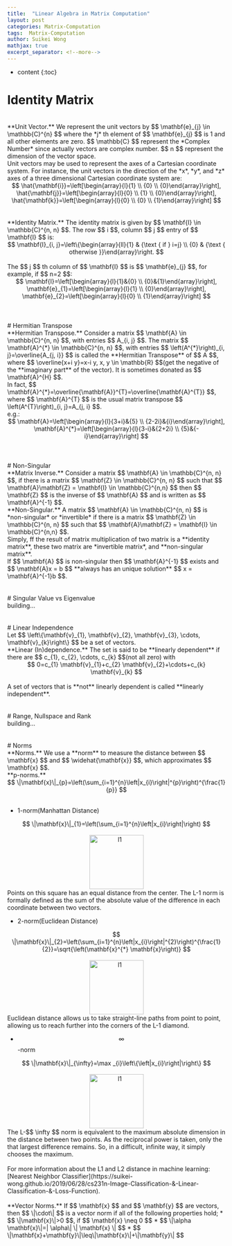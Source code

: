 ```yaml
---
title:  "Linear Algebra in Matrix Computation"
layout: post
categories: Matrix-Computation
tags:  Matrix-Computation
author: Suikei Wong
mathjax: true
excerpt_separator: <!--more-->
---
```


* content
{:toc}

# Identity Matrix

<br>
**Unit Vector.** We represent the unit vectors by $$ \mathbf{e}_{j} \in \mathbb{C}^{n} $$ where the *j* th element of $$ \mathbf{e}_{j} $$ is 1 and all other elements are zero. $$ \mathbb{C} $$ represent the *Complex Number* since actually vectors are complex number. $$ n $$ represent the dimension of the vector space.
<br>
<!--more-->
Unit vectors may be used to represent the axes of a Cartesian coordinate system. For instance, the unit vectors in the direction of the *x*, *y*, and *z* axes of a three dimensional Cartesian coordinate system are:<br>
<center>$$ \hat{\mathbf{i}}=\left[\begin{array}{l}{1} \\ {0} \\ {0}\end{array}\right], \hat{\mathbf{j}}=\left[\begin{array}{l}{0} \\ {1} \\ {0}\end{array}\right], \hat{\mathbf{k}}=\left[\begin{array}{l}{0} \\ {0} \\ {1}\end{array}\right] $$</center>
<br><br>
**Identity Matrix.** The identity matrix is given by $$ \mathbf{I} \in \mathbb{C}^{n, n} $$. The row $$ i $$, column $$ j $$ entry of $$ \mathbf{I} $$ is: <br>
<center>$$ \mathbf{I}_{i, j}=\left\{\begin{array}{ll}{1} & {\text { if } i=j} \\ {0} & {\text { otherwise }}\end{array}\right. $$</center>
<br>
The $$ j $$ th column of  $$ \mathbf{I} $$ is $$ \mathbf{e}_{j} $$, for example, if $$ n=2 $$:<br>
<center>$$ \mathbf{I}=\left[\begin{array}{l}{1}&{0} \\ {0}&{1}\end{array}\right], \mathbf{e}_{1}=\left[\begin{array}{l}{1} \\ {0}\end{array}\right], \mathbf{e}_{2}=\left[\begin{array}{l}{0} \\ {1}\end{array}\right] $$</center>
<br><br><br>
# Hermitian Transpose

<br>
**Hermitian Transpose.** Consider a matrix $$ \mathbf{A} \in \mathbb{C}^{n, n} $$, with entries $$ A_{i, j} $$. The matrix $$ \mathbf{A}^{*} \in \mathbb{C}^{n, n} $$, with entries $$ \left(A^{*}\right)_{i, j}=\overline{A_{j, i}} $$ is called the **Hermitian Transpose** of $$ A $$, where $$ \overline{x+i y}=x-i y, x, y \in \mathbb{R} $$(get the negative of the **imaginary part** of the vector). It is sometimes donated as $$ \mathbf{A}^{H} $$.
<br>
In fact, $$ \mathbf{A}^{*}=\overline{\mathbf{A}}^{T}=\overline{\mathbf{A}^{T}} $$, where $$ \mathbf{A}^{T} $$ is the usual matrix transpose $$ \left(A^{T}\right)_{i, j}=A_{j, i} $$.
<br>
e.g.:<br>
<center>$$ \mathbf{A}=\left[\begin{array}{l}{3+i}&{5} \\ {2-2i}&{i}\end{array}\right], \mathbf{A}^{*}=\left[\begin{array}{l}{3-i}&{2+2i} \\ {5}&{-i}\end{array}\right] $$</center>
<br><br><br>
# Non-Singular

<br>
**Matrix Inverse.** Consider a matrix $$ \mathbf{A} \in \mathbb{C}^{n, n} $$, if there is a matrix $$ \mathbf{Z} \in \mathbb{C}^{n, n} $$ such that $$ \mathbf{A}\mathbf{Z} = \mathbf{I} \in \mathbb{C}^{n,n} $$ then $$ \mathbf{Z} $$ is the inverse of $$ \mathbf{A} $$ and is written as $$ \mathbf{A}^{-1} $$.
<br>
**Non-Singular.** A matrix $$ \mathbf{A} \in \mathbb{C}^{n, n} $$ is *non-singular* or *invertible* if there is a matrix $$ \mathbf{Z} \in \mathbb{C}^{n, n} $$ such that $$ \mathbf{A}\mathbf{Z} = \mathbf{I} \in \mathbb{C}^{n,n} $$. <br>
Simply, ff the result of matrix multiplication of two matrix is a **identity matrix**, these two matrix are *invertible matrix*, and **non-singular matrix**.<br>
If $$ \mathbf{A} $$ is non-singular then $$ \mathbf{A}^{-1} $$ exists and $$ \mathbf{A}x = b $$ **always has an unique solution** $$ x = \mathbf{A}^{-1}b $$.
<br><br><br>
# Singular Value vs Eigenvalue

<br>
building...
<br><br><br>
# Linear Independence

<br>
Let $$ \left\{\mathbf{v}_{1}, \mathbf{v}_{2}, \mathbf{v}_{3}, \cdots, \mathbf{v}_{k}\right\} $$ be a set of vectors.
<br>
**Linear (In)dependence.** The set is said to be **linearly dependent** if there are $$ c_{1}, c_{2}, \cdots, c_{k} $$(not all zero) with<br>
<center>$$ 0=c_{1} \mathbf{v}_{1}+c_{2} \mathbf{v}_{2}+\cdots+c_{k} \mathbf{v}_{k} $$</center><br>
A set of vectors that is **not** linearly dependent is called **linearly independent**.
<br><br><br>
# Range, Nullspace and Rank

<br>
building...
<br><br><br>
# Norms

<br>
**Norms.** We use a **norm** to measure the distance between $$ \mathbf{x} $$ and $$ \widehat{\mathbf{x}} $$, which approximates $$ \mathbf{x} $$.
<br>
**p-norms.**<br>
<center>$$ \|\mathbf{x}\|_{p}=\left(\sum_{i=1}^{n}\left|x_{i}\right|^{p}\right)^{\frac{1}{p}} $$</center><br>

* 1-norm(Manhattan Distance)<br>
<center>$$ \|\mathbf{x}\|_{1}=\left(\sum_{i=1}^{n}\left|x_{i}\right|\right) $$</center><br>
<center><img src="https://miro.medium.com/max/292/1*cd3uQPINUGlpPaEganGG9Q.png" alt="l1" width="125"/></center>
Points on this square has an equal distance from the center. The L-1 norm is formally defined as the sum of the absolute value of the difference in each coordinate between two vectors.

* 2-norm(Euclidean Distance)<br>
<center>$$ \|\mathbf{x}\|_{2}=\left(\sum_{i=1}^{n}\left|x_{i}\right|^{2}\right)^{\frac{1}{2}}=\sqrt{\left(\mathbf{x}^{*} \mathbf{x}\right)} $$</center><br>
<center><img src="https://miro.medium.com/max/292/1*y1BAWpMRMeHcO7O1XEbk-Q.png" alt="l1" width="125"/></center>
Euclidean distance allows us to take straight-line paths from point to point, allowing us to reach further into the corners of the L-1 diamond.

* $$ \infty $$ -norm<br>
<center>$$ \|\mathbf{x}\|_{\infty}=\max _{i}\left\{\left|x_{i}\right|\right\} $$</center><br>
<center><img src="https://miro.medium.com/max/292/1*b7Zm7DSvo-u8D7-4rVs53Q.png" alt="l1" width="125"/></center>
The L-$$ \infty $$ norm is equivalent to the maximum absolute dimension in the distance between two points. As the reciprocal power is taken, only the that largest difference remains. So, in a difficult, infinite way, it simply chooses the maximum.
<br>
<br>
For more information about the L1 and L2 distance in machine learning: [Nearest Neighbor Classifier](https://suikei-wong.github.io/2019/06/28/cs231n-Image-Classification-&-Linear-Classification-&-Loss-Function).
<br><br>
**Vector Norms.** If $$ \mathbf{x} $$ and $$ \mathbf{y} $$ are vectors, then $$ \|\cdot\| $$ is a vector norm if all of the following properties hold;
* $$ \|\mathbf{x}\|>0 $$, if  $$ \mathbf{x} \neq 0 $$
* $$ \|\alpha \mathbf{x}\|=| \alpha\| \| \mathbf{x} \| $$ 
* $$ \|\mathbf{x}+\mathbf{y}\|\leq\|\mathbf{x}\|+\|\mathbf{y}\| $$
